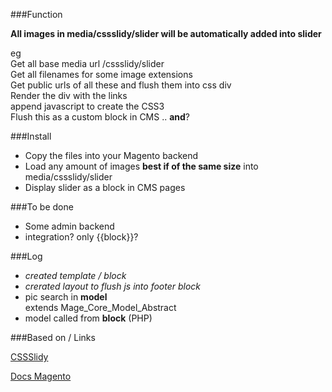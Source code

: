 ###Function  

**All images in media/cssslidy/slider will be automatically added into slider**  

eg  
Get all base media url /cssslidy/slider  
Get all filenames for some image extensions  
Get public urls of all these and flush them into css div  
Render the div with the links  
append javascript to create the CSS3  
Flush this as a custom block in CMS .. **and**?  


###Install  
+ Copy the files into your Magento backend  
+ Load any amount of images **best if of the same size** into
    media/cssslidy/slider  
+ Display slider as a block in CMS pages  
  
###To be done  
+ Some admin backend  
+ integration? only {{block}}?  

###Log
+ *created template / block*  
+ *crerated layout to flush js into footer block*  
+ pic search in **model**  
    extends Mage_Core_Model_Abstract  
+ model called from **block** (PHP)

###Based on / Links  

[CSSSlidy](http://dudleystorey.github.io/CSSslidy/)  

[Docs Magento](http://docs.magentocommerce.com/)  
